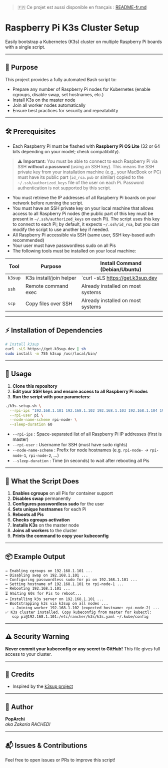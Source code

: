 > 🇫🇷 Ce projet est aussi disponible en français : [README-fr.md](./README-fr.md)

# Raspberry Pi K3s Cluster Setup

Easily bootstrap a Kubernetes (K3s) cluster on multiple Raspberry Pi boards with a single script.

---

## 🚀 Purpose

This project provides a fully automated Bash script to:

- Prepare any number of Raspberry Pi nodes for Kubernetes (enable cgroups, disable swap, set hostnames, etc.)
- Install K3s on the master node
- Join all worker nodes automatically
- Ensure best practices for security and repeatability

---

## 🛠️ Prerequisites

- Each Raspberry Pi must be flashed with **Raspberry Pi OS Lite** (32 or 64 bits depending on your model; check compatibility).

> ⚠️ **Important:** You must be able to connect to each Raspberry Pi via SSH **without a password** (using an SSH key). This means the SSH private key from your installation machine (e.g., your MacBook or PC) must have its public part (`id_rsa.pub` or similar) copied to the `~/.ssh/authorized_keys` file of the user on each Pi. Password authentication is not supported by this script.

- You must retrieve the IP addresses of all Raspberry Pi boards on your network before running the script.
- You must have an SSH private key on your local machine that allows access to all Raspberry Pi nodes (the public part of this key must be present in `~/.ssh/authorized_keys` on each Pi). The script uses this key to connect to each Pi; by default, it expects `~/.ssh/id_rsa`, but you can modify the script to use another key if needed.
- All Raspberry Pi accessible via SSH (same user, SSH key-based auth recommended)
- Your user must have passwordless sudo on all Pis
- The following tools must be installed on your local machine:

| Tool   | Purpose                | Install Command (Debian/Ubuntu)         |
|--------|------------------------|-----------------------------------------|
| `k3sup`| K3s install/join helper| `curl -sLS <https://get.k3sup.dev> | sh`  |
| `ssh`  | Remote command exec    | Already installed on most systems       |
| `scp`  | Copy files over SSH    | Already installed on most systems       |

---

## ⚡ Installation of Dependencies

```bash
# Install k3sup
curl -sLS https://get.k3sup.dev | sh
sudo install -m 755 k3sup /usr/local/bin/
```

---

## 📄 Usage

1. **Clone this repository**
2. **Edit your SSH keys and ensure access to all Raspberry Pi nodes**
3. **Run the script with your parameters:**

```bash
./k3s-setup.sh \
  --rpi-ips "192.168.1.101 192.168.1.102 192.168.1.103 192.168.1.104 192.168.1.105" \
  --rpi-user pi \
  --node-name-scheme rpi-node- \
  --sleep-duration 60
```

- `--rpi-ips` : Space-separated list of all Raspberry Pi IP addresses (first is master)
- `--rpi-user` : Username for SSH (must have sudo rights)
- `--node-name-scheme` : Prefix for node hostnames (e.g. `rpi-node-` → `rpi-node-1`, `rpi-node-2`, ...)
- `--sleep-duration` : Time (in seconds) to wait after rebooting all Pis

---

## 📝 What the Script Does

1. **Enables cgroups** on all Pis for container support
2. **Disables swap** permanently
3. **Configures passwordless sudo** for the user
4. **Sets unique hostnames** for each Pi
5. **Reboots all Pis**
6. **Checks cgroups activation**
7. **Installs K3s** on the master node
8. **Joins all workers** to the cluster
9. **Prints the command to copy your kubeconfig**

---

## 📦 Example Output

```
→ Enabling cgroups on 192.168.1.101 ...
→ Disabling swap on 192.168.1.101 ...
→ Configuring passwordless sudo for pi on 192.168.1.101 ...
→ Setting hostname of 192.168.1.101 to rpi-node-1 ...
→ Rebooting 192.168.1.101 ...
⏳ Waiting 60s for Pis to reboot...
→ Installing k3s server on 192.168.1.101 ...
→ Bootstrapping k3s via k3sup on all nodes ...
   → Joining worker 192.168.1.102 (expected hostname: rpi-node-2) ...
✅ K3s cluster installed. Copy kubeconfig from master for kubectl:
   scp pi@192.168.1.101:/etc/rancher/k3s/k3s.yaml ~/.kube/config
```

---

## ⚠️ Security Warning

**Never commit your kubeconfig or any secret to GitHub!**
This file gives full access to your cluster.

---

## 🙏 Credits

- Inspired by the [k3sup project](https://github.com/alexellis/k3sup)

---

## 👤 Author

**PopArchi**  
*aka Zakaria RACHEDI*

---

## 📬 Issues & Contributions

Feel free to open issues or PRs to improve this script!
